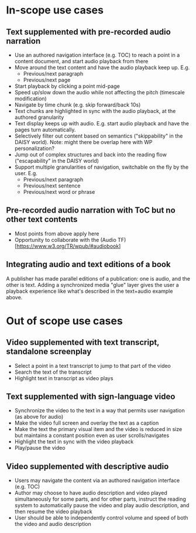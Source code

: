 # In-scope use cases

## Text supplemented with pre-recorded audio narration
* Use an authored navigation interface (e.g. TOC) to reach a point in a content document, and start audio playback from there
* Move around the text content and have the audio playback keep up. E.g.
  * Previous/next paragraph
  * Previous/next page
* Start playback by clicking a point mid-page
* Speed up/slow down the audio while not affecting the pitch (timescale modification)
* Navigate by time chunk (e.g. skip forward/back 10s)
* Text chunks are highlighted in sync with the audio playback, at the authored granularity
* Text display keeps up with audio. E.g. start audio playback and have the pages turn automatically.
* Selectively filter out content based on semantics ("skippability" in the DAISY world). Note: might there be overlap here with WP personalization?
* Jump out of complex structures and back into the reading flow ("escapability" in the DAISY world)
* Support multiple granularities of navigation, switchable on the fly by the user. E.g.
  * Previous/next paragraph
  * Previous/next sentence
  * Previous/next word or phrase

## Pre-recorded audio narration with ToC but no other text contents

* Most points from above apply here
* Opportunity to collaborate with the (Audio TF)[https://www.w3.org/TR/wpub/#audiobook]

## Integrating audio and text editions of a book

A publisher has made parallel editions of a publication: one is audio, and the other is text. Adding a synchronized media "glue" layer gives the user a playback experience like what's described in the text+audio example above.  

# Out of scope use cases

## Video supplemented with text transcript, standalone screenplay
* Select a point in a text transcript to jump to that part of the video
* Search the text of the transcript
* Highlight text in transcript as video plays


## Text supplemented with sign-language video

* Synchronize the video to the text in a way that permits user navigation (as above for audio)
* Make the video full screen and overlay the text as a caption
* Make the text the primary visual item and the video is reduced in size but maintains a constant position even as user scrolls/navigates
* Highlight the text in sync with the video playback
* Play/pause the video

## Video supplemented with descriptive audio

* Users may navigate the content via an authored navigation interface (e.g. TOC)
* Author may choose to have audio description and video played simultaneously for some parts, and for other parts, instruct the reading system to automatically pause the video and play audio description, and then resume the video playback
* User should be able to independently control volume and speed of both the video and audio description
